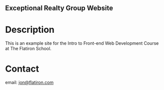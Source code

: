 Exceptional Realty Group Website
---

# Description

This is an example site for the Intro to Front-end Web Development Course at The Flatiron School. 

# Contact

email: jon@flatiron.com
